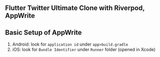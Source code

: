 ## Flutter Twitter Ultimate Clone with Riverpod, AppWrite

## Basic Setup of AppWrite

1. Android: look for `application id` under `app>build.gradle`
2. iOS: look for `Bundle Identifier` under `Runner` folder (opened in Xcode)
